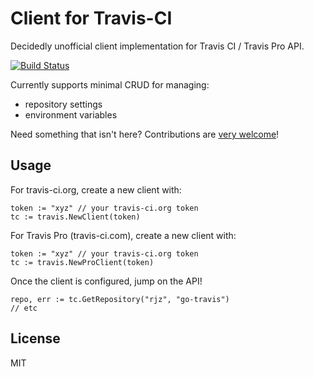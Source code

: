 Client for Travis-CI
=========================================================

Decidedly unofficial client implementation for Travis CI / Travis Pro API.

[![Build
Status](https://travis-ci.org/rjz/go-travis.svg)](https://travis-ci.org/rjz/go-travis)

Currently supports minimal CRUD for managing:

  * repository settings
  * environment variables

Need something that isn't here? Contributions are [very
welcome](CONTRIBUTING.md)!

## Usage

For travis-ci.org, create a new client with:

    token := "xyz" // your travis-ci.org token
    tc := travis.NewClient(token)

For Travis Pro (travis-ci.com), create a new client with:

    token := "xyz" // your travis-ci.org token
    tc := travis.NewProClient(token)

Once the client is configured, jump on the API!

    repo, err := tc.GetRepository("rjz", "go-travis")
    // etc

## License

MIT
